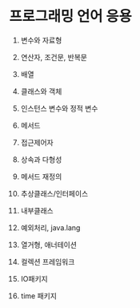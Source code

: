 # 프로그래밍 언어 응용

1. 변수와 자료형
2. 연산자, 조건문, 반복문
3. 배열

4. 클래스와 객체
5. 인스턴스 변수와 정적 변수
6. 메서드
7. 접근제어자

8. 상속과 다형성
9. 메서드 재정의
10. 추상클래스/인터페이스
11. 내부클래스
12. 예외처리, java.lang

13. 열거형, 애너테이션

14. 컬렉션 프레임워크
15. IO패키지
16. time 패키지